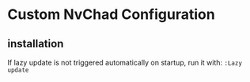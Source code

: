 # Custom NvChad Configuration

## installation
If lazy update is not triggered automatically on startup, run it with:
`:Lazy update`
